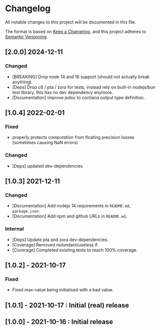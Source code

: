 # Changelog

All notable changes to this project will be documented in this file.

The format is based on [Keep a Changelog](https://keepachangelog.com/en/1.0.0/),
and this project adheres to [Semantic Versioning](https://semver.org/spec/v2.0.0.html).

## [2.0.0] 2024-12-11

### Changed

* [BREAKING] Drop node 14 and 16 support (should not actually break anything).
* [Deps] Drop c8 / pta / zora for tests, instead rely on built-in nodejs/bun test library, this has no dev dependency anymore.
* [Documentation] improve jsdoc to contains output type definition.

## [1.0.4] 2022-02-01

### Fixed

* properly protects computation from floating precision losses (sometimes causing NaN errors)

### Changed

* [Deps] updated dev-dependencies

## [1.0.3] 2021-12-11

### Changed

* [Documentation] Add nodejs 14 requirements in `README.md`, `package.json`.
* [Documentation] Add npm and github URLs in `README.md`.

### Internal

* [Deps] Update pta and zora dev-dependencies.
* [Coverage] Removed redundant/useless if.
* [Coverage] Completed existing tests to reach 100% coverage.

## [1.0.2] - 2021-10-17

### Fixed

* Fixed max-value being initialised with a bad value.

## [1.0.1] - 2021-10-17 : Initial (real) release

## [1.0.0] - 2021-10-16 : Initial release
